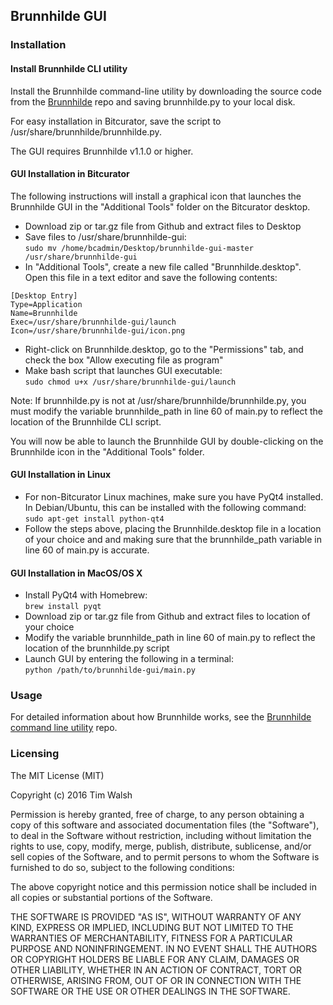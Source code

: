## Brunnhilde GUI  

### Installation  

#### Install Brunnhilde CLI utility  

Install the Brunnhilde command-line utility by downloading the source code from the [Brunnhilde](http://github.com/timothyryanwalsh/brunnhilde) repo and saving brunnhilde.py to your local disk. 

For easy installation in Bitcurator, save the script to /usr/share/brunnhilde/brunnhilde.py.  

The GUI requires Brunnhilde v1.1.0 or higher.  

#### GUI Installation in Bitcurator  

The following instructions will install a graphical icon that launches the Brunnhilde GUI in the "Additional Tools" folder on the Bitcurator desktop.  

* Download zip or tar.gz file from Github and extract files to Desktop  
* Save files to /usr/share/brunnhilde-gui:  
`sudo mv /home/bcadmin/Desktop/brunnhilde-gui-master /usr/share/brunnhilde-gui`  
* In "Additional Tools", create a new file called "Brunnhilde.desktop". Open this file in a text editor and save the following contents:  
```
[Desktop Entry]
Type=Application
Name=Brunnhilde
Exec=/usr/share/brunnhilde-gui/launch
Icon=/usr/share/brunnhilde-gui/icon.png
```  
* Right-click on Brunnhilde.desktop, go to the "Permissions" tab, and check the box "Allow executing file as program"  
* Make bash script that launches GUI executable:  
`sudo chmod u+x /usr/share/brunnhilde-gui/launch`  

Note: If brunnhilde.py is not at /usr/share/brunnhilde/brunnhilde.py, you must modify the variable brunnhilde_path in line 60 of main.py to reflect the location of the Brunnhilde CLI script.  

You will now be able to launch the Brunnhilde GUI by double-clicking on the Brunnhilde icon in the "Additional Tools" folder.  

#### GUI Installation in Linux

* For non-Bitcurator Linux machines, make sure you have PyQt4 installed. In Debian/Ubuntu, this can be installed with the following command:  
`sudo apt-get install python-qt4`  
* Follow the steps above, placing the Brunnhilde.desktop file in a location of your choice and and making sure that the brunnhilde_path variable in line 60 of main.py is accurate.  

#### GUI Installation in MacOS/OS X  

* Install PyQt4 with Homebrew:  
`brew install pyqt`  
* Download zip or tar.gz file from Github and extract files to location of your choice  
* Modify the variable brunnhilde_path in line 60 of main.py to reflect the location of the brunnhilde.py script  
* Launch GUI by entering the following in a terminal:  
`python /path/to/brunnhilde-gui/main.py`  

### Usage  

For detailed information about how Brunnhilde works, see the [Brunnhilde command line utility](https://github.com/timothyryanwalsh/brunnhilde) repo.  

### Licensing  

The MIT License (MIT)  

Copyright (c) 2016 Tim Walsh  

Permission is hereby granted, free of charge, to any person obtaining a copy of this software and associated documentation files (the "Software"), to deal in the Software without restriction, including without limitation the rights to use, copy, modify, merge, publish, distribute, sublicense, and/or sell copies of the Software, and to permit persons to whom the Software is furnished to do so, subject to the following conditions:  

The above copyright notice and this permission notice shall be included in all copies or substantial portions of the Software.  

THE SOFTWARE IS PROVIDED "AS IS", WITHOUT WARRANTY OF ANY KIND, EXPRESS OR IMPLIED, INCLUDING BUT NOT LIMITED TO THE WARRANTIES OF MERCHANTABILITY, FITNESS FOR A PARTICULAR PURPOSE AND NONINFRINGEMENT. IN NO EVENT SHALL THE AUTHORS OR COPYRIGHT HOLDERS BE LIABLE FOR ANY CLAIM, DAMAGES OR OTHER LIABILITY, WHETHER IN AN ACTION OF CONTRACT, TORT OR OTHERWISE, ARISING FROM, OUT OF OR IN CONNECTION WITH THE SOFTWARE OR THE USE OR OTHER DEALINGS IN THE SOFTWARE.  
